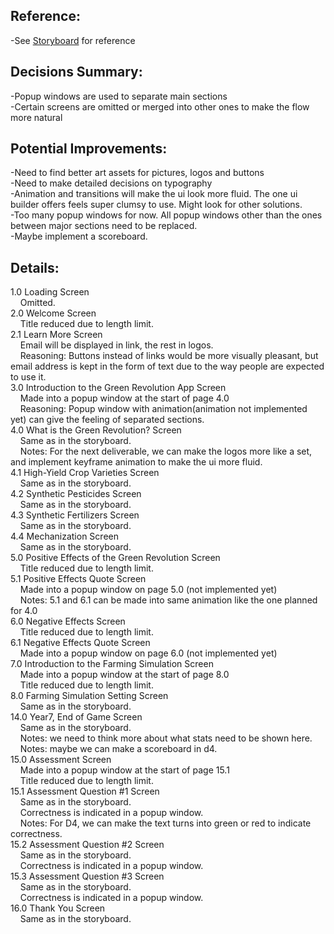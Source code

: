 ## Reference:
-See [Storyboard](../../EWBFiles/Storyboard.pdf) for reference

## Decisions Summary:
-Popup windows are used to separate main sections  
-Certain screens are omitted or merged into other ones to make the flow more natural

## Potential Improvements:
-Need to find better art assets for pictures, logos and buttons  
-Need to make detailed decisions on typography  
-Animation and transitions will make the ui look more fluid. The one ui builder offers feels super clumsy to use. Might look for other solutions.  
-Too many popup windows for now. All popup windows other than the ones between major sections need to be replaced.  
-Maybe implement a scoreboard.  

## Details:
1.0 Loading Screen  
&nbsp;&nbsp;&nbsp;&nbsp;Omitted.  
2.0  Welcome Screen  
&nbsp;&nbsp;&nbsp;&nbsp;Title reduced due to length limit.  
2.1 Learn More Screen   
&nbsp;&nbsp;&nbsp;&nbsp;Email will be displayed in link, the rest in logos.  
&nbsp;&nbsp;&nbsp;&nbsp;Reasoning: Buttons instead of links would be more visually pleasant, but email address is kept in the form of text due to the way people are expected to use it.  
3.0 Introduction to the Green Revolution App Screen   
&nbsp;&nbsp;&nbsp;&nbsp;Made into a popup window at the start of page 4.0  
&nbsp;&nbsp;&nbsp;&nbsp;Reasoning: Popup window with animation(animation not implemented yet) can give the feeling of separated sections.  
4.0 What is the Green Revolution? Screen  
&nbsp;&nbsp;&nbsp;&nbsp;Same as in the storyboard.  
&nbsp;&nbsp;&nbsp;&nbsp;Notes: For the next deliverable, we can make the logos more like a set, and implement keyframe animation to make the ui more fluid.  
4.1 High-Yield Crop Varieties Screen  
&nbsp;&nbsp;&nbsp;&nbsp;Same as in the storyboard.  
4.2 Synthetic Pesticides Screen  
&nbsp;&nbsp;&nbsp;&nbsp;Same as in the storyboard.  
4.3 Synthetic Fertilizers Screen  
&nbsp;&nbsp;&nbsp;&nbsp;Same as in the storyboard.  
4.4 Mechanization Screen  
&nbsp;&nbsp;&nbsp;&nbsp;Same as in the storyboard.  
5.0 Positive Effects of the Green Revolution Screen  
&nbsp;&nbsp;&nbsp;&nbsp;Title reduced due to length limit.  
5.1 Positive Effects Quote Screen  
&nbsp;&nbsp;&nbsp;&nbsp;Made into a popup window on page 5.0 (not implemented yet)  
&nbsp;&nbsp;&nbsp;&nbsp;Notes: 5.1 and 6.1 can be made into same animation like the one planned for 4.0  
6.0 Negative Effects Screen  
&nbsp;&nbsp;&nbsp;&nbsp;Title reduced due to length limit.  
6.1 Negative Effects Quote Screen  
&nbsp;&nbsp;&nbsp;&nbsp;Made into a popup window on page 6.0 (not implemented yet)  
7.0 Introduction to the Farming Simulation Screen  
&nbsp;&nbsp;&nbsp;&nbsp;Made into a popup window at the start of page 8.0  
&nbsp;&nbsp;&nbsp;&nbsp;Title reduced due to length limit.  
8.0 Farming Simulation Setting Screen  
&nbsp;&nbsp;&nbsp;&nbsp;Same as in the storyboard.  
14.0 Year7, End of Game Screen  
&nbsp;&nbsp;&nbsp;&nbsp;Same as in the storyboard.  
&nbsp;&nbsp;&nbsp;&nbsp;Notes: we need to think more about what stats need to be shown here.  
&nbsp;&nbsp;&nbsp;&nbsp;Notes: maybe we can make a scoreboard in d4.  
15.0 Assessment Screen  
&nbsp;&nbsp;&nbsp;&nbsp;Made into a popup window at the start of page 15.1  
&nbsp;&nbsp;&nbsp;&nbsp;Title reduced due to length limit.  
15.1 Assessment Question #1 Screen  
&nbsp;&nbsp;&nbsp;&nbsp;Same as in the storyboard.  
&nbsp;&nbsp;&nbsp;&nbsp;Correctness is indicated in a popup window.  
&nbsp;&nbsp;&nbsp;&nbsp;Notes: For D4, we can make the text turns into green or red to indicate correctness.  
15.2 Assessment Question #2 Screen  
&nbsp;&nbsp;&nbsp;&nbsp;Same as in the storyboard.  
&nbsp;&nbsp;&nbsp;&nbsp;Correctness is indicated in a popup window.  
15.3 Assessment Question #3 Screen  
&nbsp;&nbsp;&nbsp;&nbsp;Same as in the storyboard.  
&nbsp;&nbsp;&nbsp;&nbsp;Correctness is indicated in a popup window.  
16.0 Thank You Screen  
&nbsp;&nbsp;&nbsp;&nbsp;Same as in the storyboard.  
